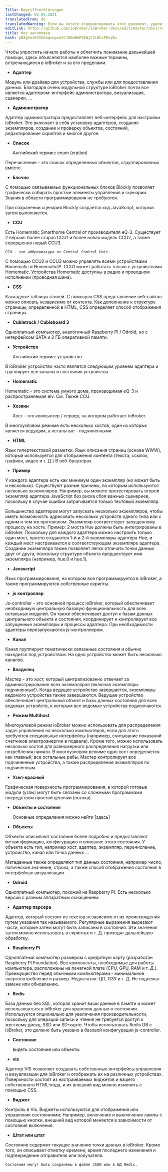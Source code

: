 ```yaml
---
Title: Begriffserklärungen
lastChanged: 02.05.2021
translatedFrom: de
translatedWarning: Если вы хотите отредактировать этот документ, удалите поле «translationFrom», в противном случае этот документ будет снова автоматически переведен
editLink: https://github.com/ioBroker/ioBroker.docs/edit/master/docs/ru/basics/glossary.md
title: без заголовка
hash: pNXghnzEUIUGnqswpze2CJ8dmBmPOIWjCZiDbzPOvVA=
---
```

Чтобы упростить начало работы и облегчить понимание дальнейшей помощи, здесь объясняются наиболее важные термины, встречающиеся в ioBroker и за его пределами.

* **Адаптер**

Модуль или драйвер для устройства, службы или для предоставления данных. Благодаря очень модульной структуре ioBroker почти все является адаптером: интерфейс администратора, визуализация, сценарии, ...

* **Администратор**

Адаптер администратора предоставляет веб-интерфейс для настройки ioBroker. Это включает в себя установку адаптеров, создание экземпляров, создание и проверку объектов, состояний, редактирование скриптов и многое другое.

* **Список**

    Английский термин: enum (eration)

Перечисление - это список определенных объектов, сгруппированных вместе.

* **Блочно**

С помощью связываемых функциональных блоков Blockly позволяет графически собирать простые элементы управления и сценарии. Знания в области программирования не требуются.

При сохранении сценария Blockly создается код JavaScript, который затем выполняется.

* **CCU**

Есть Homematic Smarthome Central от производителя eQ-3. Существует 2 версии: более старая CCU1 и более новая модель CCU2, а также совершенно новый CCU3.

    CCU - это аббревиатура от Central Control Unit.

С помощью CCU2 и CCU3 можно управлять всеми устройствами Homematic и HomematicIP. CCU1 может работать только с устройствами Homematic.
Устройства Homematic доступны в радио и проводном исполнении (проводная шина).

* **CSS**

Каскадные таблицы стилей. С помощью CSS представление веб-сайтов можно описать независимо от контента. Как дополнение к структуре страницы, определенной в HTML, CSS определяет способ отображения страницы.

* **Cubietruck / Cubieboard 3**

Одноплатный компьютер, аналогичный Raspberry PI / Odroid, но с интерфейсом SATA и 2 ГБ оперативной памяти.

* **Устройство**

    Английский термин: устройство

В ioBroker устройство часто является следующим уровнем адаптера и группирует все каналы и состояния устройства.

* **Homematic**

Homematic - это система умного дома, производимая eQ-3 и распространяемая elv. См. Также CCU.

* **Хозяин**

    Хост - это компьютер / сервер, на котором работает ioBroker.

В многоузловом режиме есть несколько хостов, один из которых является ведущим, а остальные - подчиненными.

* **HTML**

Язык гипертекстовой разметки. Язык описания страниц (основа WWW), который используется для отображения контента (текста, ссылок, графики, видео и т. Д.) В веб-браузерах.

* **Пример**

У каждого адаптера есть как минимум один экземпляр (но может быть и несколько).
Существуют разные причины, по которым используются несколько экземпляров.
Например, вы можете протестировать второй экземпляр адаптера JavaScript без риска сбоя важных сценариев, поскольку в случае ошибки затрагивается только тестовый экземпляр.

Большинство адаптеров могут запускать несколько экземпляров, чтобы иметь возможность адресовать несколько устройств одного типа или с одним и тем же протоколом. Экземпляр соответствует запущенному процессу на хосте.
Пример: 2 моста Hue должны быть интегрированы в ioBroker. Поскольку для каждого адаптера можно настроить только один мост, просто создаются 1-й и 2-й экземпляры адаптера Hue, и каждый мост настраивается в соответствующем экземпляре адаптера. Создание экземпляра также позволяет легко отличать точки данных друг от друга, поскольку структуре объекта предшествует имя экземпляра (например, hue.0 и hue.1).

* **Javascript**

Язык программирования, на котором все программируется в ioBroker, а также программируются собственные скрипты.

* **js контроллер**

Js-controller - это основной процесс ioBroker, который обеспечивает необходимую центральную базовую функциональность для всех остальных модулей.
Он также обеспечивает доступ к базам данных центрального объекта и состояния, координирует и контролирует все запущенные экземпляры и процессы адаптера. При необходимости адаптеры перезапускаются js-контроллером.

* **Канал**

Канал группирует тематически связанные состояния и обычно находится под устройством. На одно устройство может быть несколько каналов.

* **Владелец**

Мастер - это хост, который централизованно отвечает за администрирование всех экземпляров (включая экземпляры подчиненных!). Когда ведущее устройство завершается, экземпляры ведомого устройства также завершаются. Ведущее устройство обеспечивает центральный объект и базы данных состояния для всех ведомых устройств, к которым все ведомые устройства подключаются.

* **Режим Multihost**

Многоузловой режим ioBroker можно использовать для распределения задач управления на несколько компьютеров, если для этого требуются специальные интерфейсы (например, считывание показаний счетчиков электроэнергии в подвале). Кроме того, можно использовать несколько хостов для равномерного распределения нагрузки или потребления памяти. В многоузловом режиме один хост определяется как главный; все остальные рабы. Мастер контролирует все подчиненные устройства, а также распределение экземпляров по подчиненным.

* **Узел-красный**

Графическая поверхность программирования, в которой готовые модули (узлы) могут быть связаны со сложными программами посредством простой цепочки (потока).

* **Объекты и состояния**

    Основные определения можно найти [здесь]

* **Объекты**

Объекты описывают состояние более подробно и предоставляют метаинформацию, конфигурацию и описание этого состояния. У объекта есть тип, например хост, адаптер, экземпляр, перечисление, устройство, канал или точка данных ...

Метаданные также определяют тип данных состояния, например число, логическое значение, строка, а также способ отображения состояния в интерфейсах визуализации.

* **Odroid**

Одноплатный компьютер, похожий на Raspberry PI. Есть несколько версий с разным аппаратным оснащением.

* **Адаптер парсера**

Адаптер, который состоит из текстов независимо от их происхождения путем указания так называемого.
Регулярные выражения вырезают части, которые затем могут быть записаны в состояния. Эти значения затем можно использовать в скриптах и т. Д. проходят дальнейшую обработку.

* **Raspberry Pi**

Одноплатный компьютер размером с кредитную карту (разработан Raspberry PI Foundation). Все компоненты, необходимые для работы компьютера, расположены на печатной плате (CPU, GPU, RAM и т. Д.). Преимущество перед обычными компьютерами - минимальное энергопотребление и размер. Недостаток: ЦП, ОЗУ и т. Д. Не подлежат замене или обновлению.

* **Redis**

База данных без SQL, которая хранит ваши данные в памяти и может использоваться в ioBroker для хранения данных о состоянии. Используется опционально для увеличения производительности, поскольку для операций записи и чтения не требуется доступ к жесткому диску, SSD или SD-карте. Чтобы использовать Redis DB с ioBroker, это должно быть указано в базовой конфигурации js-controller.

* **Состояние**

    видеть состояние или объекты

* **vis**

Адаптер VIS позволяет создавать собственные интерфейсы управления и визуализации для ioBroker и отображать их на различных устройствах. Поверхности состоят из настраиваемых виджетов и вашего собственного HTML-кода, и их внешний вид можно изменить с помощью CSS.

* **Виджет**

Контроль в Vis. Виджеты используются для отображения или управления состояниями; Например, включение и выключение лампы с помощью кнопки, внешний вид которой меняется в зависимости от состояния включения.

* **Штат или штат**

Состояние содержит текущее значение точки данных в ioBroker.
Кроме того, он описывает отметку времени, время последнего изменения и подтверждение отправителя или получателя.

    Состояния могут быть сохранены в файле JSON или в БД Redis.

[hier]: https://github.com/ioBroker/ioBroker.docs/blob/master/docs/en/dev/objectsschema.md